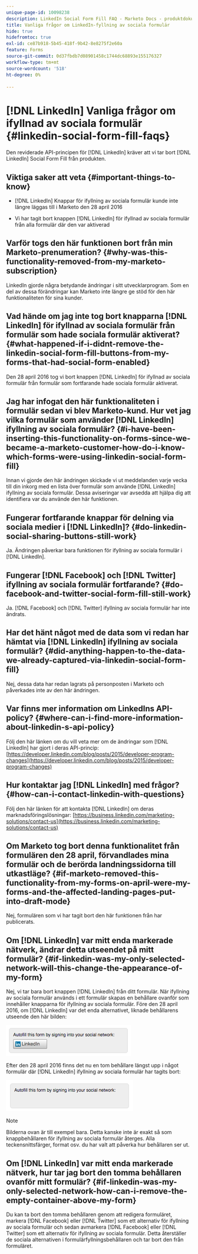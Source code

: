 ```yaml
---
unique-page-id: 10098238
description: LinkedIn Social Form Fill FAQ - Marketo Docs - produktdokumentation
title: Vanliga frågor om LinkedIn-fyllning av sociala formulär
hide: true
hidefromtoc: true
exl-id: ce87b918-5b45-418f-9b42-8e8275f2e60a
feature: Forms
source-git-commit: 0d37fbdb7d08901458c1744dc68893e155176327
workflow-type: tm+mt
source-wordcount: '518'
ht-degree: 0%

---
```


# [!DNL LinkedIn] Vanliga frågor om ifyllnad av sociala formulär {#linkedin-social-form-fill-faqs}

Den reviderade API-principen för [!DNL LinkedIn] kräver att vi tar bort [!DNL LinkedIn] Social Form Fill från produkten.

## Viktiga saker att veta {#important-things-to-know}

* [!DNL LinkedIn] Knappar för ifyllning av sociala formulär kunde inte längre läggas till i Marketo den 28 april 2016

* Vi har tagit bort knappen [!DNL LinkedIn] för ifyllnad av sociala formulär från alla formulär där den var aktiverad

## Varför togs den här funktionen bort från min Marketo-prenumeration? {#why-was-this-functionality-removed-from-my-marketo-subscription}

LinkedIn gjorde några betydande ändringar i sitt utvecklarprogram. Som en del av dessa förändringar kan Marketo inte längre ge stöd för den här funktionaliteten för sina kunder.

## Vad hände om jag inte tog bort knapparna [!DNL LinkedIn] för ifyllnad av sociala formulär från formulär som hade sociala formulär aktiverat? {#what-happened-if-i-didnt-remove-the-linkedin-social-form-fill-buttons-from-my-forms-that-had-social-form-enabled}

Den 28 april 2016 tog vi bort knappen [!DNL LinkedIn] för ifyllnad av sociala formulär från formulär som fortfarande hade sociala formulär aktiverat.

## Jag har infogat den här funktionaliteten i formulär sedan vi blev Marketo-kund. Hur vet jag vilka formulär som använder [!DNL LinkedIn] ifyllning av sociala formulär? {#i-have-been-inserting-this-functionality-on-forms-since-we-became-a-marketo-customer-how-do-i-know-which-forms-were-using-linkedin-social-form-fill}

Innan vi gjorde den här ändringen skickade vi ut meddelanden varje vecka till din inkorg med en lista över formulär som använde [!DNL LinkedIn] ifyllning av sociala formulär. Dessa aviseringar var avsedda att hjälpa dig att identifiera var du använde den här funktionen.

## Fungerar fortfarande knappar för delning via sociala medier i [!DNL LinkedIn]? {#do-linkedin-social-sharing-buttons-still-work}

Ja. Ändringen påverkar bara funktionen för ifyllning av sociala formulär i [!DNL LinkedIn].

## Fungerar [!DNL Facebook] och [!DNL Twitter] ifyllning av sociala formulär fortfarande? {#do-facebook-and-twitter-social-form-fill-still-work}

Ja. [!DNL Facebook] och [!DNL Twitter] ifyllning av sociala formulär har inte ändrats.

## Har det hänt något med de data som vi redan har hämtat via [!DNL LinkedIn] ifyllning av sociala formulär? {#did-anything-happen-to-the-data-we-already-captured-via-linkedin-social-form-fill}

Nej, dessa data har redan lagrats på personposten i Marketo och påverkades inte av den här ändringen.

## Var finns mer information om LinkedIns API-policy? {#where-can-i-find-more-information-about-linkedin-s-api-policy}

Följ den här länken om du vill veta mer om de ändringar som [!DNL LinkedIn] har gjort i deras API-princip: [https://developer.linkedin.com/blog/posts/2015/developer-program-changes](https://developer.linkedin.com/blog/posts/2015/developer-program-changes)

## Hur kontaktar jag [!DNL LinkedIn] med frågor? {#how-can-i-contact-linkedin-with-questions}

Följ den här länken för att kontakta [!DNL LinkedIn] om deras marknadsföringslösningar: [https://business.linkedin.com/marketing-solutions/contact-us](https://business.linkedin.com/marketing-solutions/contact-us)

## Om Marketo tog bort denna funktionalitet från formulären den 28 april, förvandlades mina formulär och de berörda landningssidorna till utkastläge? {#if-marketo-removed-this-functionality-from-my-forms-on-april-were-my-forms-and-the-affected-landing-pages-put-into-draft-mode}

Nej, formulären som vi har tagit bort den här funktionen från har publicerats.

## Om [!DNL LinkedIn] var mitt enda markerade nätverk, ändrar detta utseendet på mitt formulär? {#if-linkedin-was-my-only-selected-network-will-this-change-the-appearance-of-my-form}

Nej, vi tar bara bort knappen [!DNL LinkedIn] från ditt formulär. När ifyllning av sociala formulär används i ett formulär skapas en behållare ovanför som innehåller knapparna för ifyllning av sociala formulär. Före den 28 april 2016, om [!DNL LinkedIn] var det enda alternativet, liknade behållarens utseende den här bilden:

![—](assets/one.png)

Efter den 28 april 2016 finns det nu en tom behållare längst upp i något formulär där [!DNL LinkedIn] ifyllning av sociala formulär har tagits bort:

![—](assets/two.png)

>[!NOTE]
>
>Bilderna ovan är till exempel bara. Detta kanske inte är exakt så som knappbehållaren för ifyllning av sociala formulär återges. Alla teckensnittsfärger, format osv. du har valt att påverka hur behållaren ser ut.

## Om [!DNL LinkedIn] var mitt enda markerade nätverk, hur tar jag bort den tomma behållaren ovanför mitt formulär? {#if-linkedin-was-my-only-selected-network-how-can-i-remove-the-empty-container-above-my-form}

Du kan ta bort den tomma behållaren genom att redigera formuläret, markera [!DNL Facebook] eller [!DNL Twitter] som ett alternativ för ifyllning av sociala formulär och sedan avmarkera [!DNL Facebook] eller [!DNL Twitter] som ett alternativ för ifyllning av sociala formulär. Detta återställer de sociala alternativen i formulärfyllningsbehållaren och tar bort den från formuläret.
